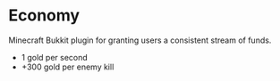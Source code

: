# Economy

Minecraft Bukkit plugin for granting users a consistent stream of funds.

- 1 gold per second
- +300 gold per enemy kill

